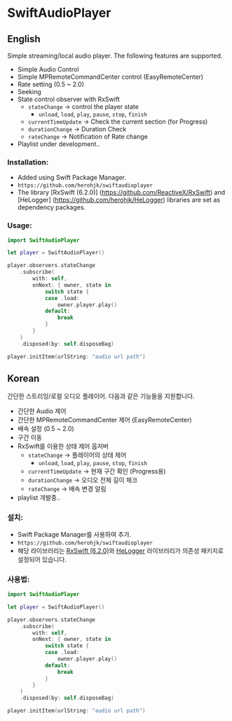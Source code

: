 # SwiftAudioPlayer

## English


Simple streaming/local audio player.
The following features are supported.

* Simple Audio Control
* Simple MPRemoteCommandCenter control (EasyRemoteCenter)
* Rate setting (0.5 ~ 2.0)
* Seeking
* State control observer with RxSwift
    * `stateChange` -> control the player state
        * `unload`, `load`, `play`, `pause`, `stop`, `finish`
    * `currentTimeUpdate` -> Check the current section (for Progress)
    * `durationChange` -> Duration Check
    * `rateChange` -> Notification of Rate change
* Playlist under development..

### Installation:
* Added using Swift Package Manager.
* `https://github.com/herohjk/swiftaudioplayer`
* The library [RxSwift (6.2.0)] (https://github.com/ReactiveX/RxSwift) and [HeLogger] (https://github.com/herohjk/HeLogger) libraries are set as dependency packages.

### Usage:

```Swift
import SwiftAudioPlayer

let player = SwiftAudioPlayer()

player.observers.stateChange
    .subscribe(
        with: self,
        onNext: { owner, state in
            switch state {
            case .load:
                owner.player.play()
            default:
                break
            }
        }
    )
    .disposed(by: self.disposeBag)

player.initItem(urlString: "audio url path")

```

## Korean

간단한 스트리밍/로컬 오디오 플레이어.
다음과 같은 기능들을 지원합니다.

* 간단한 Audio 제어
* 간단한 MPRemoteCommandCenter 제어 (EasyRemoteCenter)
* 배속 설정 (0.5 ~ 2.0)
* 구간 이동
* RxSwift를 이용한 상태 제어 옵저버
    * `stateChange` -> 플레이어의 상태 제어
        * `unload`, `load`, `play`, `pause`, `stop`, `finish`
    * `currentTimeUpdate` -> 현재 구간 확인 (Progress용)
    * `durationChange` -> 오디오 전체 길이 체크
    * `rateChange` -> 배속 변경 알림
* playlist 개발중..

### 설치:
* Swift Package Manager를 사용하여 추가.
* `https://github.com/herohjk/swiftaudioplayer`
* 해당 라이브러리는 [RxSwift (6.2.0)](https://github.com/ReactiveX/RxSwift)와 [HeLogger](https://github.com/herohjk/HeLogger) 라이브러리가 의존성 패키지로 설정되어 있습니다.

### 사용법:

```Swift
import SwiftAudioPlayer

let player = SwiftAudioPlayer()

player.observers.stateChange
    .subscribe(
        with: self,
        onNext: { owner, state in
            switch state {
            case .load:
                owner.player.play()
            default:
                break
            }
        }
    )
    .disposed(by: self.disposeBag)

player.initItem(urlString: "audio url path")

```
